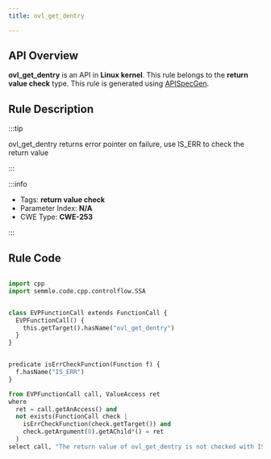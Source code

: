 ```yaml
---
title: ovl_get_dentry

---
```



## API Overview
**ovl_get_dentry** is an API in **Linux kernel**. This rule belongs to the **return value check** type. This rule is generated using [APISpecGen](../../tools/APISpecGen).
## Rule Description

:::tip

ovl_get_dentry returns error pointer on failure, use IS_ERR to check the return value

:::

:::info

- Tags: **return value check**
- Parameter Index: **N/A**
- CWE Type: **CWE-253**

:::

## Rule Code
```python

import cpp
import semmle.code.cpp.controlflow.SSA


class EVPFunctionCall extends FunctionCall {
  EVPFunctionCall() {
    this.getTarget().hasName("ovl_get_dentry")
  }
}


predicate isErrCheckFunction(Function f) {
  f.hasName("IS_ERR") 
}

from EVPFunctionCall call, ValueAccess ret
where
  ret = call.getAnAccess() and
  not exists(FunctionCall check |
    isErrCheckFunction(check.getTarget()) and
    check.getArgument(0).getAChild*() = ret
  )
select call, "The return value of ovl_get_dentry is not checked with IS_ERR."
    
```